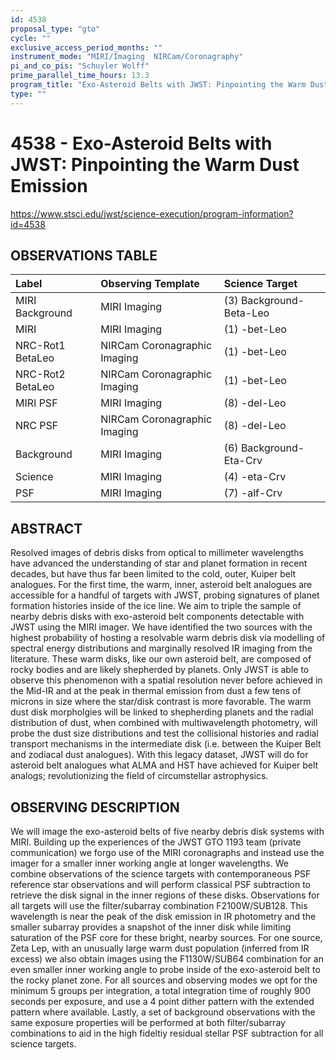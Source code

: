 ```yaml
---
id: 4538
proposal_type: "gto"
cycle: ""
exclusive_access_period_months: ""
instrument_mode: "MIRI/Imaging  NIRCam/Coronagraphy"
pi_and_co_pis: "Schuyler Wolff"
prime_parallel_time_hours: 13.3
program_title: "Exo-Asteroid Belts with JWST: Pinpointing the Warm Dust Emission"
type: ""
---
```

# 4538 - Exo-Asteroid Belts with JWST: Pinpointing the Warm Dust Emission
https://www.stsci.edu/jwst/science-execution/program-information?id=4538
## OBSERVATIONS TABLE
| Label             | Observing Template               | Science Target           |
| :---------------- | :------------------------------- | :----------------------- |
| MIRI Background   | MIRI Imaging                     | (3) Background-Beta-Leo  |
| MIRI              | MIRI Imaging                     | (1) -bet-Leo             |
| NRC-Rot1 BetaLeo  | NIRCam Coronagraphic Imaging     | (1) -bet-Leo             |
| NRC-Rot2 BetaLeo  | NIRCam Coronagraphic Imaging     | (1) -bet-Leo             |
| MIRI PSF          | MIRI Imaging                     | (8) -del-Leo             |
| NRC PSF           | NIRCam Coronagraphic Imaging     | (8) -del-Leo             |
| Background        | MIRI Imaging                     | (6) Background-Eta-Crv   |
| Science           | MIRI Imaging                     | (4) -eta-Crv             |
| PSF               | MIRI Imaging                     | (7) -alf-Crv             |

## ABSTRACT

Resolved images of debris disks from optical to millimeter wavelengths have advanced the understanding of star and planet formation in recent decades, but have thus far been limited to the cold, outer, Kuiper belt analogues. For the first time, the warm, inner, asteroid belt analogues are accessible for a handful of targets with JWST, probing signatures of planet formation histories inside of the ice line. We aim to triple the sample of nearby debris disks with exo-asteroid belt components detectable with JWST using the MIRI imager. We have identified the two sources with the highest probability of hosting a resolvable warm debris disk via modelling of spectral energy distributions and marginally resolved IR imaging from the literature. These warm disks, like our own asteroid belt, are composed of rocky bodies and are likely shepherded by planets. Only JWST is able to observe this phenomenon with a spatial resolution never before achieved in the Mid-IR and at the peak in thermal emission from dust a few tens of microns in size where the star/disk contrast is more favorable. The warm dust disk morpholgies will be linked to shepherding planets and the radial distribution of dust, when combined with multiwavelength photometry, will probe the dust size distributions and test the collisional histories and radial transport mechanisms in the intermediate disk (i.e. between the Kuiper Belt and zodiacal dust analogues). With this legacy dataset, JWST will do for asteroid belt analogues what ALMA and HST have achieved for Kuiper belt analogs; revolutionizing the field of circumstellar astrophysics.

## OBSERVING DESCRIPTION

We will image the exo-asteroid belts of five nearby debris disk systems with MIRI. Building up the experiences of the JWST GTO 1193 team (private communication) we forgo use of the MIRI coronagraphs and instead use the imager for a smaller inner working angle at longer wavelengths. We combine observations of the science targets with contemporaneous PSF reference star observations and will perform classical PSF subtraction to retrieve the disk signal in the inner regions of these disks. Observations for all targets will use the filter/subarray combination F2100W/SUB128. This wavelength is near the peak of the disk emission in IR photometry and the smaller subarray provides a snapshot of the inner disk while limiting saturation of the PSF core for these bright, nearby sources. For one source, Zeta Lep, with an unusually large warm dust population (inferred from IR excess) we also obtain images using the F1130W/SUB64 combination for an even smaller inner working angle to probe inside of the exo-asteroid belt to the rocky planet zone. For all sources and observing modes we opt for the minimum 5 groups per integration, a total integration time of roughly 900 seconds per exposure, and use a 4 point dither pattern with the extended pattern where available. Lastly, a set of background observations with the same exposure properties will be performed at both filter/subarray combinations to aid in the high fideltiy residual stellar PSF subtraction for all science targets.